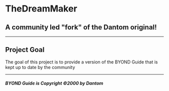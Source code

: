 # TheDreamMaker
## A community led "fork" of the Dantom original!
***
## Project Goal</h2>
The goal of this project is to provide a version of the BYOND Guide that is kept up to date by the community
***
##### BYOND Guide is Copyright ©2000 by Dantom
